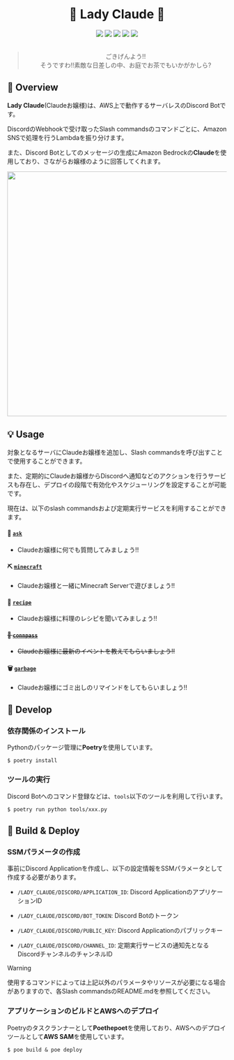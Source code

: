 <h1 align="center">🎀 Lady Claude 🎀</h1>

<div align="center">
  <img src="https://img.shields.io/badge/-Discord-7289DA.svg?logo=discord&style=plastic">
  <img src="https://img.shields.io/badge/-Amazon%20Web%20Service-232F3E.svg?logo=amazon-aws&style=plastic">
  <img src="https://img.shields.io/badge/AWS%20SAM-1.113.0-232F3E.svg?logo=amazon-aws&style=plastic">
  <img src="https://img.shields.io/badge/Python-3.10.6-3776AB.svg?logo=python&style=plastic">
  <img src="https://img.shields.io/badge/Poetry-1.8.2-3b81f6.svg?logo=&style=plastic">
</div>

<br>

<div align="center">
  <blockquote>
  ごきげんよう!!<br>
  そうですわ!!素敵な日差しの中、お庭でお茶でもいかがかしら?
  </blockquote>
</div>

## 🌟 Overview

**Lady Claude**(Claudeお嬢様)は、AWS上で動作するサーバレスのDiscord Botです。

DiscordのWebhookで受け取ったSlash commandsのコマンドごとに、Amazon SNSで処理を行うLambdaを振り分けます。

また、Discord Botとしてのメッセージの生成にAmazon Bedrockの**Claude**を使用しており、さながらお嬢様のように回答してくれます。

<div align="center">
  <img width="560px" src="./images/overall-architecture.png" />
</div>

## 💡 Usage

対象となるサーバにClaudeお嬢様を追加し、Slash commandsを呼び出すことで使用することができます。

また、定期的にClaudeお嬢様からDiscordへ通知などのアクションを行うサービスも存在し、デプロイの段階で有効化やスケジューリングを設定することが可能です。

現在は、以下のslash commandsおよび定期実行サービスを利用することができます。

#### 🤔 [`ask`](https://github.com/tosuri13/lady-claude/blob/main/documents/ask-architecture.md)

- Claudeお嬢様に何でも質問してみましょう!!

#### ⛏️ [`minecraft`](https://github.com/tosuri13/lady-claude/blob/main/documents/minecraft-architecture.md)

- Claudeお嬢様と一緒にMinecraft Serverで遊びましょう!!

#### 🍰 [`recipe`](https://github.com/tosuri13/lady-claude/blob/main/documents/recipe-architecture.md)

- Claudeお嬢様に料理のレシピを聞いてみましょう!!

#### ~~📢 [`connpass`](https://github.com/tosuri13/lady-claude/blob/main/documents/connpass-architecture.md)~~

- ~~Claudeお嬢様に最新のイベントを教えてもらいましょう!!~~

#### 🗑️ [`garbage`](https://github.com/tosuri13/lady-claude/blob/main/documents/garbage-architecture.md)

- Claudeお嬢様にゴミ出しのリマインドをしてもらいましょう!!

## 🚧 Develop

### 依存関係のインストール

Pythonのパッケージ管理に**Poetry**を使用しています。

```
$ poetry install
```

### ツールの実行

Discord Botへのコマンド登録などは、`tools`以下のツールを利用して行います。

```
$ poetry run python tools/xxx.py
```

## 🚀 Build & Deploy

### SSMパラメータの作成

事前にDiscord Applicationを作成し、以下の設定情報をSSMパラメータとして作成する必要があります。

- `/LADY_CLAUDE/DISCORD/APPLICATION_ID`: Discord ApplicationのアプリケーションID

- `/LADY_CLAUDE/DISCORD/BOT_TOKEN`: Discord Botのトークン

- `/LADY_CLAUDE/DISCORD/PUBLIC_KEY`: Discord Applicationのパブリックキー

- `/LADY_CLAUDE/DISCORD/CHANNEL_ID`: 定期実行サービスの通知先となるDiscordチャンネルのチャンネルID

> [!WARNING]
> 使用するコマンドによっては上記以外のパラメータやリソースが必要になる場合がありますので、各Slash commandsのREADME.mdを参照してください。

### アプリケーションのビルドとAWSへのデプロイ

Poetryのタスクランナーとして**Poethepoet**を使用しており、AWSへのデプロイツールとして**AWS SAM**を使用しています。

```
$ poe build & poe deploy
```
